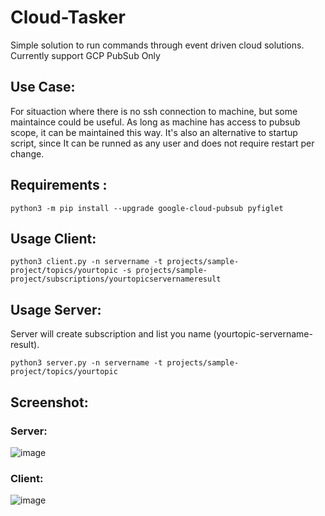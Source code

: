 # Cloud-Tasker
Simple solution to run commands through event driven cloud solutions.
Currently support GCP PubSub Only

## Use Case:
For situaction where there is no ssh connection to machine, but some maintaince could be useful.
As long as machine has access to pubsub scope, it can be maintained this way.
It's also an alternative to startup script, since It can be runned as any user and does not require restart per change.

## Requirements :
  `python3 -m pip install --upgrade google-cloud-pubsub pyfiglet`

## Usage Client:
  `python3 client.py -n servername -t projects/sample-project/topics/yourtopic -s projects/sample-project/subscriptions/yourtopicservernameresult`
  
## Usage Server:
Server will create subscription and list you name (yourtopic-servername-result).

  `python3 server.py -n servername -t projects/sample-project/topics/yourtopic`

## Screenshot:

### Server:
![image](https://user-images.githubusercontent.com/7016538/143961024-2e944760-8393-486a-a417-81aac2227e8b.png)

### Client:
![image](https://user-images.githubusercontent.com/7016538/143961091-3d22c557-2ec4-4ef2-8970-6aac21607466.png)

